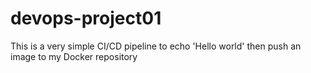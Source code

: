 # devops-project01

This is a very simple CI/CD pipeline to echo 'Hello world' then push an image to my Docker repository
